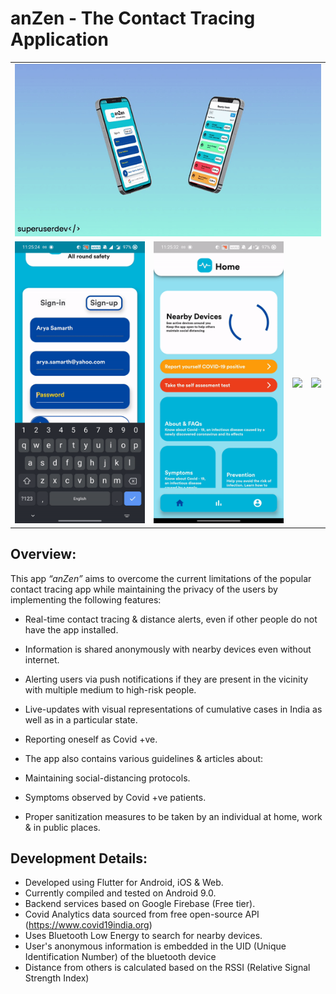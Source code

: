 # anZen - The Contact Tracing Application

<table>
  <tr>
    <td colspan=4 align=center><img src="/covid-master/Project_Media/mockup2.gif">
  </tr>
<tr>
<td><img src="/covid-master/Project_Media/login.gif">
</td>
  <td><img src="/covid-master/Project_Media/Main_Screen.gif">
</td>  
<td><img src="/covid-master/Project_Media/Contact-Tracing.gif">
</td>
  <td><img src="/covid-master/Project_Media/analytics.gif">
</td>
    </tr>  
<table>


## Overview:

This app _“anZen”_ aims to overcome the current limitations of the popular contact tracing app while maintaining the privacy of the users by implementing the following features:

* Real-time contact tracing & distance alerts, even if other people do not have the app installed.
* Information is shared anonymously with nearby devices even without internet.
* Alerting users via push notifications if they are present in the vicinity with multiple medium to high-risk people.

* Live-updates with visual representations of cumulative cases in India as well as in a particular state. 

* Reporting oneself as Covid +ve.

* The app also contains various guidelines & articles about:

* Maintaining social-distancing protocols.

* Symptoms observed by Covid +ve patients.

* Proper sanitization measures to be taken by an individual at home, work & in public places.
  
## Development Details:
  * Developed using Flutter for Android, iOS & Web.
  * Currently compiled and tested on Android 9.0.
  * Backend services based on Google Firebase (Free tier).
  * Covid Analytics data sourced from free open-source API (https://www.covid19india.org)
  * Uses Bluetooth Low Energy to search for nearby devices.
  * User's anonymous information is embedded in the UID  (Unique Identification Number) of the bluetooth device
  * Distance from others is calculated based on the RSSI (Relative Signal Strength Index)

